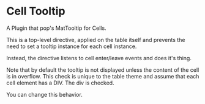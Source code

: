 # Cell Tooltip

A Plugin that pop's MatTooltip for Cells.

This is a top-level directive, applied on the table itself and prevents the need to set a tooltip instance for each cell instance.

Instead, the directive listens to cell enter/leave events and does it's thing.

Note that by default the tooltip is not displayed unless the content of the cell is in overflow.
This check is unique to the table theme and assume that each cell element has a DIV. The div is checked.

You can change this behavior.
